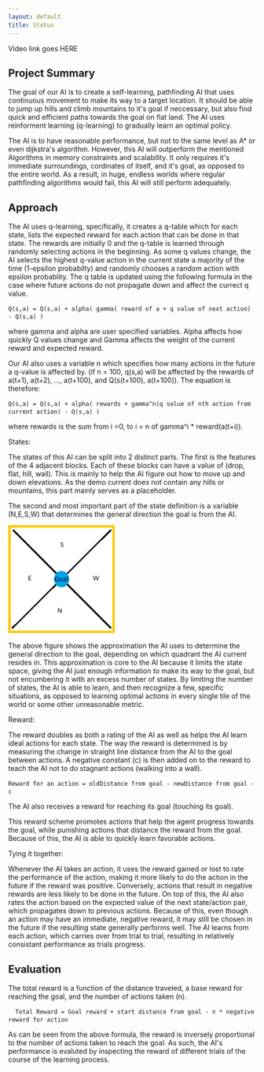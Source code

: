 ```yaml
---
layout: default
title: Status
---
```


Video link goes HERE


## Project Summary
  The goal of our AI is to create a self-learning, pathfinding AI that uses continuous movement to make its way to a target location. It should be able to jump up hills and climb mountains to it's goal if neccessary, but also find quick and efficient paths towards the goal on flat land. The AI uses reinforment learning (q-learning) to gradually learn an optimal policy.
  
  The AI is to have reasonable performance, but not to the same level as A* or even dijkstra's algorithm. However, this AI will outperform the mentioned Algorithms in memory constraints and scalability. It only requires it's immediate surroundings, cordinates of itself, and it's goal, as opposed to the entire world. As a result, in huge, endless worlds where regular pathfinding algorithms would fail, this AI will still perform adequately.

## Approach
  The AI uses q-learning, specifically, it creates a q-table which for each state, lists the expected reward for each action that can be done in that state. The rewards are initially 0 and the q-table is learned through randomly selecting actions in the beginning. As some q values change, the AI selects the highest q-value action in the current state a majority of the time (1-epsilon probabilty) and randomly chooses a random action with epsilon probablity. The q table is updated using the following formula in the case where future actions do not propagate down and affect the currect q value.
  
    Q(s,a) = Q(s,a) + alpha( gamma( reward of a + q value of next action) - Q(s,a) )
  
  where gamma and alpha are user specified variables. Alpha affects how quickly Q values change and Gamma affects the weight of the current reward and expected reward.
  
  Our AI also uses a variable n which specifies how many actions in the future a q-value is affected by. (if n = 100, q(s,a) will be affected by the rewards of a(t+1), a(t+2), ..., a(t+100), and Q(s(t+100), a(t+100)). The equation is therefore:
  
    Q(s,a) = Q(s,a) + alpha( rewards + gamma^n(q value of nth action from current action) - Q(s,a) )
  
  where rewards is the sum from i =0, to i = n of gamma^i * reward(a(t+i)).


States:

  The states of this AI can be split into 2 distinct parts. The first is the features of the 4 adjacent blocks. Each of these blocks can have a value of (drop, flat, hill, wall). This is mainly to help the AI figure out how to move up and down elevations. As the demo current does not contain any hills or mountains, this part mainly serves as a placeholder.
  
  The second and most important part of the state definition is a variable (N,E,S,W) that determines the general direction the goal is from the AI.
  
![State Figure](https://raw.githubusercontent.com/ctypewriter/Malmo-AI/master/docs/StateDemo.PNG)

The above figure shows the approximation the AI uses to determine the general direction to the goal, depending on which quadrant the AI current resides in. This approximation is core to the AI because it limits the state space, giving the AI just enough information to make its way to the goal, but not encumbering it with an excess number of states. By limiting the number of states, the AI is able to learn, and then recognize a few, specific situations, as opposed to learning optimal actions in every single tile of the world or some other unreasonable metric.


Reward:

The reward doubles as both a rating of the AI as well as helps the AI learn ideal actions for each state. The way the reward is determined is by measuring the change in straight line distance from the AI to the goal between actions. A negative constant (c) is then added on to the reward to teach the AI not to do stagnant actions (walking into a wall).

    Reward for an action = oldDistance from goal - newDistance from goal - c

The AI also receives a reward for reaching its goal (touching its goal).

This reward scheme promotes actions that help the agent progress towards the goal, while punishing actions that distance the reward from the goal. Because of this, the AI is able to quickly learn favorable actions. 

Tying it together:

  Whenever the AI takes an action, it uses the reward gained or lost to rate the performance of the action, making it more likely to do the action in the future if the reward was positive. Conversely, actions that result in negative rewards are less likely to be done in the future. On top of this, the AI also rates the action based on the expected value of the next state/action pair, which propagates down to previous actions. Because of this, even though an action may have an immediate, negative reward, it may still be chosen in the future if the resulting state generally performs well. The AI learns from each action, which carries over from trial to trial, resulting in relatively consistant performance as trials progress.
  
  
## Evaluation

  The total reward is a function of the distance traveled, a base reward for reaching the goal, and the number of actions taken (n). 
  
      Total Reward = Goal reward + start distance from goal - n * negative reward for action

  As can be seen from the above formula, the reward is inversely proportional to the number of actions taken to reach the goal. As such, the AI's performance is evaluted by inspecting the reward of different trials of the course of the learning process.
